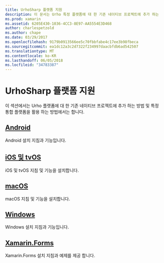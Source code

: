 ```yaml
---
title: UrhoSharp 플랫폼 지원
description: 이 문서는 Urho 특정 플랫폼에 대 한 기존 네이티브 프로젝트에 추가 하는 방법을 설명 하는 다양 한 설명서를 링크 합니다. Android, iOS, tvOS, macOS, 창 및 Xamarin.Forms에 설명 합니다.
ms.prod: xamarin
ms.assetid: 6205E430-1036-4CC3-8E97-AA5554E3D468
author: charlespetzold
ms.author: chape
ms.date: 03/29/2017
ms.openlocfilehash: 9179b0913566ee5c70fbbfabe4c17ee3b98fbeca
ms.sourcegitcommit: ea1dc12a3c2d7322f234997daacbfdb6ad542507
ms.translationtype: MT
ms.contentlocale: ko-KR
ms.lasthandoff: 06/05/2018
ms.locfileid: "34783387"
---
```

# <a name="urhosharp-platform-support"></a>UrhoSharp 플랫폼 지원

이 섹션에서는 Urho 플랫폼에 대 한 기존 네이티브 프로젝트에 추가 하는 방법 및 특정 통합 플랫폼을 활용 하는 방법에서는 합니다.

## <a name="androidgraphics-gamesurhosharpplatformandroidmd"></a>[Android](~/graphics-games/urhosharp/platform/android.md)

Android 설치 지침과 기능입니다.

## <a name="ios-and-tvosgraphics-gamesurhosharpplatformiosmd"></a>[iOS 및 tvOS](~/graphics-games/urhosharp/platform/ios.md)

iOS 및 tvOS 지침 및 기능을 설치합니다.

## <a name="macosgraphics-gamesurhosharpplatformmacmd"></a>[macOS](~/graphics-games/urhosharp/platform/mac.md)

macOS 지침 및 기능을 설치합니다.

## <a name="windowsgraphics-gamesurhosharpplatformwindowsmd"></a>[Windows](~/graphics-games/urhosharp/platform/windows.md)

Windows 설치 지침과 기능입니다.

## <a name="xamarinformsgraphics-gamesurhosharpplatformxamarin-formsmd"></a>[Xamarin.Forms](~/graphics-games/urhosharp/platform/xamarin-forms.md)

Xamarin.Forms 설치 지침과 예제를 제공 합니다.

